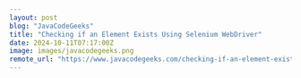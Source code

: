 ```yaml
---
layout: post
blog: "JavaCodeGeeks"
title: "Checking if an Element Exists Using Selenium WebDriver"
date: 2024-10-11T07:17:00Z
image: images/javacodegeeks.png
remote_url: "https://www.javacodegeeks.com/checking-if-an-element-exists-using-selenium-webdriver.html"
---
```

